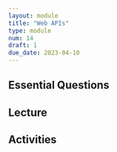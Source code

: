 ```yaml
---
layout: module
title: "Web APIs"
type: module
num: 14
draft: 1
due_date: 2023-04-10
---
```



## Essential Questions

## Lecture

## Activities